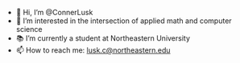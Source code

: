 - 👋 Hi, I’m @ConnerLusk
- 👀 I’m interested in the intersection of applied math and computer science
- 📚 I’m currently a student at Northeastern University
- 📫 How to reach me: lusk.c@northeastern.edu

<!---
ConnerLusk/ConnerLusk is a ✨ special ✨ repository because its `README.md` (this file) appears on your GitHub profile.
You can click the Preview link to take a look at your changes.
--->
